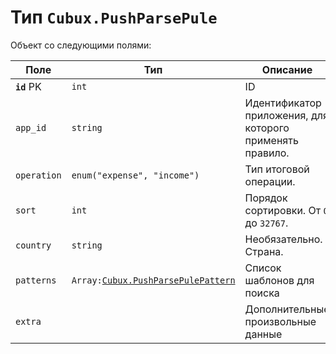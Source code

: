 Тип `Cubux.PushParsePule`
=========================

Объект со следующими полями:

| Поле        | Тип      | Описание
| ----------- | -------- | --------
| **`id`** PK | `int`    | ID
| `app_id`    | `string` | Идентификатор приложения, для которого применять правило.
| `operation` | `enum("expense", "income")` | Тип итоговой операции.
| `sort`      | `int`    | Порядок сортировки. От `0` до `32767`.
| `country`   | `string` | Необязательно. Страна.
| `patterns`  | `Array:`[`Cubux.PushParsePulePattern`][Cubux.PushParsePulePattern] | Список шаблонов для поиска
| `extra`     |          | Дополнительные произвольные данные


[Cubux.PushParsePulePattern]: ./push-parse-rule-pattern.md
